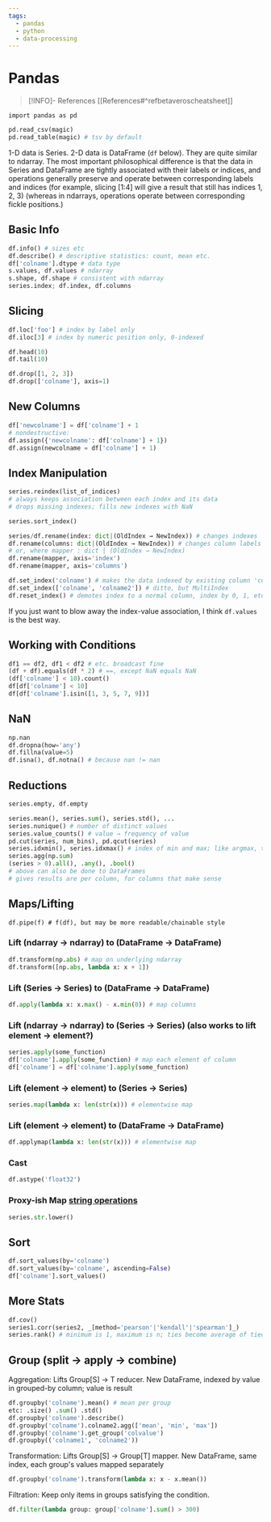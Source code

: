 ```yaml
---
tags:
  - pandas
  - python
  - data-processing
---
```


# Pandas
> [!INFO]- References
> [[References#^refbetaveroscheatsheet]]

`import pandas as pd`

```python
pd.read_csv(magic)
pd.read_table(magic) # tsv by default
```

1-D data is Series. 2-D data is DataFrame (`df` below). They are quite similar to ndarray. The most important philosophical difference is that the data in Series and DataFrame are tightly associated with their labels or indices, and operations generally preserve and operate between corresponding labels and indices (for example, slicing [1:4] will give a result that still has indices 1, 2, 3) (whereas in ndarrays, operations operate between corresponding fickle positions.)

## Basic Info
```python
df.info() # sizes etc
df.describe() # descriptive statistics: count, mean etc.
df['colname'].dtype # data type
s.values, df.values # ndarray
s.shape, df.shape # consistent with ndarray
series.index; df.index, df.columns
```

## Slicing
```python
df.loc['foo'] # index by label only
df.iloc[3] # index by numeric position only, 0-indexed

df.head(10)
df.tail(10)

df.drop([1, 2, 3])
df.drop(['colname'], axis=1)
```

## New Columns
```python
df['newcolname'] = df['colname'] + 1
# nondestructive:
df.assign({'newcolname': df['colname'] + 1})
df.assign(newcolname = df['colname'] + 1)
```

## Index Manipulation
```python
series.reindex(list_of_indices)
# always keeps association between each index and its data
# drops missing indexes; fills new indexes with NaN

series.sort_index()

series/df.rename(index: dict|(OldIndex → NewIndex)) # changes indexes
df.rename(columns: dict|(OldIndex → NewIndex)) # changes column labels
# or, where mapper : dict | (OldIndex → NewIndex)
df.rename(mapper, axis='index')
df.rename(mapper, axis='columns')

df.set_index('colname') # makes the data indexed by existing column 'colname'
df.set_index(['colname', 'colname2']) # ditto, but MultiIndex
df.reset_index() # demotes index to a normal column, index by 0, 1, etc.
```

If you just want to blow away the index-value association, I think `df.values` is the best way.

## Working with Conditions

```python
df1 == df2, df1 < df2 # etc. broadcast fine
(df + df).equals(df * 2) # ==, except NaN equals NaN
(df['colname'] < 10).count()
df[df['colname'] < 10]
df[df['colname'].isin([1, 3, 5, 7, 9])]
```

## NaN

```python
np.nan
df.dropna(how='any')
df.fillna(value=5)
df.isna(), df.notna() # because nan != nan
```

## Reductions
```python
series.empty, df.empty

series.mean(), series.sum(), series.std(), ...
series.nunique() # number of distinct values
series.value_counts() # value → frequency of value
pd.cut(series, num_bins), pd.qcut(series)
series.idxmin(), series.idxmax() # index of min and max; like argmax, the name numpy uses
series.agg(np.sum)
(series > 0).all(), .any(), .bool()
# above can also be done to DataFrames
# gives results are per column, for columns that make sense
```

## Maps/Lifting

`df.pipe(f) # f(df), but may be more readable/chainable style`

### Lift (ndarray → ndarray) to (DataFrame → DataFrame)
```python
df.transform(np.abs) # map on underlying ndarray
df.transform([np.abs, lambda x: x + 1])
```  

### Lift (Series → Series) to (DataFrame → DataFrame)
```python
df.apply(lambda x: x.max() - x.min(0)) # map columns
```

### Lift (ndarray → ndarray) to (Series → Series) (also works to lift element → element?)
```python
series.apply(some_function)
df['colname'].apply(some_function) # map each element of column
df['colname'] = df['colname'].apply(some_function)
```

### Lift (element → element) to (Series → Series)
```python
series.map(lambda x: len(str(x))) # elementwise map
```

### Lift (element → element) to (DataFrame → DataFrame)
```python
df.applymap(lambda x: len(str(x))) # elementwise map
```

### Cast
```python
df.astype('float32')
```
 
### Proxy-ish Map [string operations](https://pandas.pydata.org/pandas-docs/stable/user_guide/text.html)
```python
series.str.lower()
```

## Sort
```python
df.sort_values(by='colname')
df.sort_values(by='colname', ascending=False)
df['colname'].sort_values()
```

## More Stats
```python
df.cov()
series1.corr(series2, _[method='pearson'|'kendall'|'spearman']_)
series.rank() # minimum is 1, maximum is n; ties become average of tied ranks by default
```

## Group (split → apply → combine)
Aggregation: Lifts Group[S] → T reducer. New DataFrame, indexed by value in grouped-by column; value is result

```python
df.groupby('colname').mean() # mean per group
etc: .size() .sum() .std()
df.groupby('colname').describe()
df.groupby('colname').colname2.agg(['mean', 'min', 'max'])
df.groupby('colname').get_group('colvalue')
df.groupby(('colname1', 'colname2'))
```

Transformation: Lifts Group[S] → Group[T] mapper. New DataFrame, same index, each group's values mapped separately

```python
df.groupby('colname').transform(lambda x: x - x.mean())
```

Filtration: Keep only items in groups satisfying the condition.

```python
df.filter(lambda group: group['colname'].sum() > 300)
```
